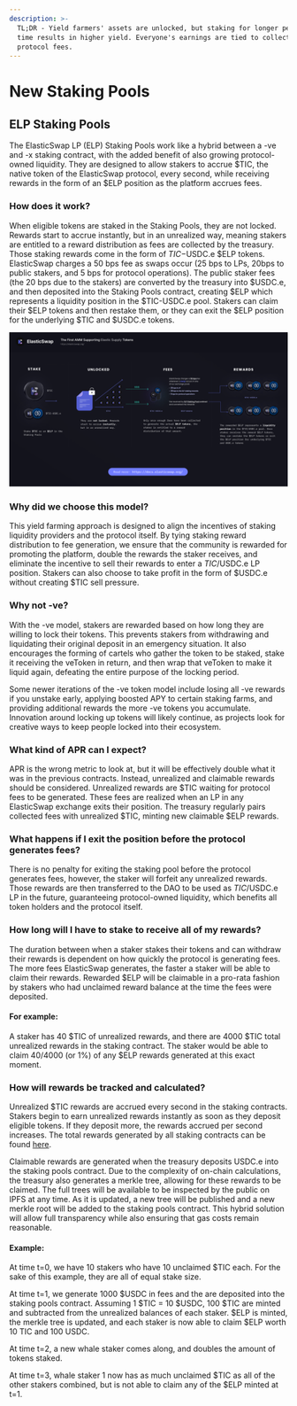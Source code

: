 ```yaml
---
description: >-
  TL;DR - Yield farmers' assets are unlocked, but staking for longer periods of
  time results in higher yield. Everyone's earnings are tied to collected
  protocol fees.
---
```


# New Staking Pools

## ELP Staking Pools&#x20;

The ElasticSwap LP (ELP) Staking Pools work like a hybrid between a -ve and -x staking contract, with the added benefit of also growing protocol-owned liquidity. They are designed to allow stakers to accrue $TIC, the native token of the ElasticSwap protocol, every second, while receiving rewards in the form of an $ELP position as the platform accrues fees.

### How does it work? &#x20;

When eligible tokens are staked in the Staking Pools, they are not locked. Rewards start to accrue instantly, but in an unrealized way, meaning stakers are entitled to a reward distribution as fees are collected by the treasury. Those staking rewards come in the form of $TIC-$USDC.e $ELP tokens. ElasticSwap charges a 50 bps fee as swaps occur (25 bps to LPs, 20bps to public stakers, and 5 bps for protocol operations). The public staker fees (the 20 bps due to the stakers) are converted by the treasury into $USDC.e, and then deposited into the Staking Pools contract, creating $ELP which represents a liquidity position in the $TIC-USDC.e pool. Stakers can claim their $ELP tokens and then restake them, or they can exit the $ELP position for the underlying $TIC and $USDC.e tokens.

![The elasTIC way](../.gitbook/assets/image.png)

### Why did we choose this model?&#x20;

This yield farming approach is designed to align the incentives of staking liquidity providers and the protocol itself. By tying staking reward distribution to fee generation, we ensure that the community is rewarded for promoting the platform, double the rewards the staker receives, and eliminate the incentive to sell their rewards to enter a $TIC/$USDC.e LP position. Stakers can also choose to take profit in the form of $USDC.e without creating $TIC sell pressure.

### Why not -ve?&#x20;

With the -ve model, stakers are rewarded based on how long they are willing to lock their tokens. This prevents stakers from withdrawing and liquidating their original deposit in an emergency situation. It also encourages the forming of cartels who gather the token to be staked, stake it receiving the veToken in return, and then wrap that veToken to make it liquid again, defeating the entire purpose of the locking period.

Some newer iterations of the -ve token model include losing all -ve rewards if you unstake early, applying boosted APY to certain staking farms, and providing additional rewards the more -ve tokens you accumulate. Innovation around locking up tokens will likely continue, as projects look for creative ways to keep people locked into their ecosystem.

### What kind of APR can I expect?&#x20;

APR is the wrong metric to look at, but it will be effectively double what it was in the previous contracts. Instead, unrealized and claimable rewards should be considered. Unrealized rewards are $TIC waiting for protocol fees to be generated. These fees are realized when an LP in any ElasticSwap exchange exits their position. The treasury regularly pairs collected fees with unrealized $TIC, minting new claimable $ELP rewards.&#x20;

### What happens if I exit the position before the protocol generates fees?&#x20;

There is no penalty for exiting the staking pool before the protocol generates fees, however, the staker will forfeit any unrealized rewards. Those rewards are then transferred to the DAO to be used as $TIC/$USDC.e LP in the future, guaranteeing protocol-owned liquidity, which benefits all token holders and the protocol itself.

### How long will I have to stake to receive all of my rewards?&#x20;

The duration between when a staker stakes their tokens and can withdraw their rewards is dependent on how quickly the protocol is generating fees. The more fees ElasticSwap generates, the faster a staker will be able to claim their rewards. Rewarded $ELP will be claimable in a pro-rata fashion by stakers who had unclaimed reward balance at the time the fees were deposited. &#x20;

#### For example: &#x20;

A staker has 40 $TIC of unrealized rewards, and there are 4000 $TIC total unrealized rewards in the staking contract. The staker would be able to claim 40/4000 (or 1%) of any $ELP rewards generated at this exact moment.

### How will rewards be tracked and calculated? &#x20;

Unrealized $TIC rewards are accrued every second in the staking contracts. Stakers begin to earn unrealized rewards instantly as soon as they deposit eligible tokens. If they deposit more, the rewards accrued per second increases. The total rewards generated by all staking contracts can be found [here](https://docs.elasticswap.org/readme/token-emissions#changelog).

Claimable rewards are generated when the treasury deposits USDC.e into the staking pools contract. Due to the complexity of on-chain calculations, the treasury also generates a merkle tree, allowing for these rewards to be claimed. The full trees will be available to be inspected by the public on IPFS at any time. As it is updated, a new tree will be published and a new merkle root will be added to the staking pools contract. This hybrid solution will allow full transparency while also ensuring that gas costs remain reasonable.

#### Example:&#x20;

At time t=0, we have 10 stakers who have 10 unclaimed $TIC each. For the sake of this example, they are all of equal stake size.

At time t=1, we generate 1000 $USDC in fees and the are deposited into the staking pools contract. Assuming 1 $TIC = 10 $USDC, 100 $TIC are minted and subtracted from the unrealized balances of each staker. $ELP is minted, the merkle tree is updated, and each staker is now able to claim $ELP worth 10 TIC and 100 USDC.

At time t=2, a new whale staker comes along, and doubles the amount of tokens staked.&#x20;

At time t=3, whale staker 1 now has as much unclaimed $TIC as all of the other stakers combined, but is not able to claim any of the $ELP minted at t=1.
